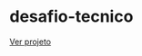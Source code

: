 # desafio-tecnico

<a href="https://desafio-tecnico-rho.vercel.app/" target="_blank">Ver projeto</a>
